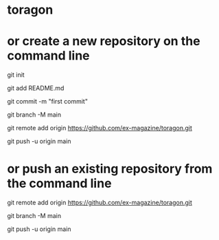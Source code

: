 # toragon

# or create a new repository on the command line

git init

git add README.md

git commit -m "first commit"

git branch -M main

git remote add origin https://github.com/ex-magazine/toragon.git

git push -u origin main

# or push an existing repository from the command line

git remote add origin https://github.com/ex-magazine/toragon.git

git branch -M main

git push -u origin main